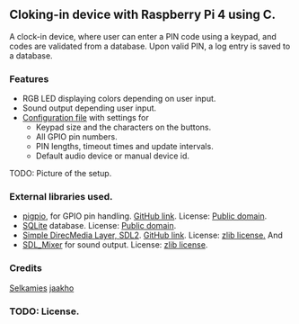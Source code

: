 ## Cloking-in device with Raspberry Pi 4 using C.

A clock-in device, where user can enter a PIN code using a keypad, and codes are validated from a database. Upon valid PIN, a log entry is saved to a database. 

### Features

- RGB LED displaying colors depending on user input.
- Sound output depending user input.
- [Configuration file](config/config.ini) with settings for
  - Keypad size and the characters on the buttons.
  - All GPIO pin numbers.
  - PIN lengths, timeout times and update intervals.
  - Default audio device or manual device id.

TODO: Picture of the setup.

### External libraries used.
- [pigpio](https://abyz.me.uk/rpi/pigpio/), for GPIO pin handling. [GitHub link](https://github.com/joan2937/pigpio). License: [Public domain](https://github.com/joan2937/pigpio/blob/master/UNLICENCE).
- [SQLite](https://www.sqlite.org/index.html) database. License: [Public domain](https://www.sqlite.org/copyright.html).
- [Simple DirecMedia Layer, SDL2](https://www.libsdl.org/). [GitHub link](https://github.com/libsdl-org/SDL). License: [zlib license.](https://www.libsdl.org/license.php) And
- [SDL_Mixer](https://github.com/libsdl-org/SDL_mixer) for sound output. License: [zlib license](https://github.com/libsdl-org/SDL_mixer/blob/main/LICENSE.txt).

### Credits
[Selkamies](https://github.com/Selkamies)
[jaakho](https://github.com/jaakho)

### TODO: License.